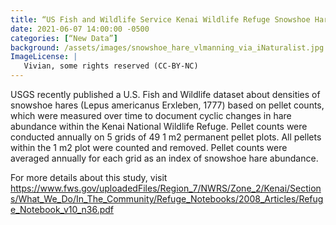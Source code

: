 ```yaml
--- 
title: “US Fish and Wildlife Service Kenai Wildlife Refuge Snowshoe Hare dataset published” 
date: 2021-06-07 14:00:00 -0500
categories: [“New Data”] 
background: /assets/images/snowshoe_hare_vlmanning_via_iNaturalist.jpg
ImageLicense: | 
   Vivian, some rights reserved (CC-BY-NC)
--- 
```

USGS recently published a U.S. Fish and Wildlife dataset about densities of  snowshoe hares (Lepus americanus Erxleben, 1777) based on pellet counts, which were measured over time to document cyclic changes in hare abundance within the Kenai National Wildlife Refuge. Pellet counts were conducted annually on 5 grids of 49 1 m2 permanent pellet plots. All pellets within the 1 m2 plot were counted and removed. Pellet counts were averaged annually for each grid as an index of snowshoe hare abundance. 

For more details about this study, visit https://www.fws.gov/uploadedFiles/Region_7/NWRS/Zone_2/Kenai/Sections/What_We_Do/In_The_Community/Refuge_Notebooks/2008_Articles/Refuge_Notebook_v10_n36.pdf  
